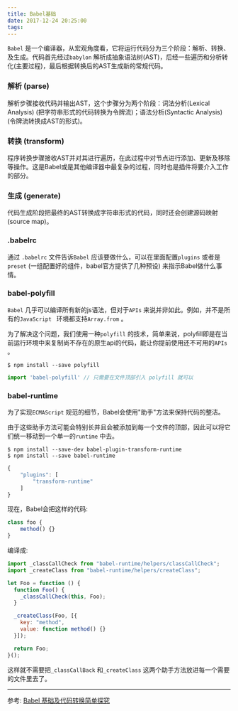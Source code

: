 ```yaml
---
title: Babel基础
date: 2017-12-24 20:25:00
tags:
---
```

`Babel` 是一个编译器，从宏观角度看，它将运行代码分为三个阶段：解析、转换、及生成。代码首先经过`babylon` 解析成抽象语法树(AST)，后经一些遍历和分析转化(主要过程)，最后根据转换后的AST生成新的常规代码。

### 解析 (parse)
解析步骤接收代码并输出AST，这个步骤分为两个阶段：词法分析(Lexical Analysis) (把字符串形式的代码转换为令牌流)；语法分析(Syntactic Analysis)(令牌流转换成AST的形式)。

### 转换 (transform)
程序转换步骤接收AST并对其进行遍历，在此过程中对节点进行添加、更新及移除等操作。这是Babel或是其他编译器中最复杂的过程，同时也是插件将要介入工作的部分。

### 生成 (generate)
代码生成阶段把最终的AST转换成字符串形式的代码，同时还会创建源码映射(source map)。

### .babelrc
通过 `.babelrc` 文件告诉`Babel` 应该要做什么，可以在里面配置`plugins` 或者是`preset` (一组配置好的组件，babel官方提供了几种预设) 来指示Babel做什么事情。

### babel-polyfill
`Babel` 几乎可以编译所有新的js语法，但对于`APIs` 来说并非如此。例如，并不是所有的`JavaScript ` 环境都支持`Array.from` 。

为了解决这个问题，我们使用一种`polyfill` 的技术，简单来说，polyfill即是在当前运行环境中来复制尚不存在的原生api的代码，能让你提前使用还不可用的`APIs` 。
``` sudo
$ npm install --save polyfill
```
``` js
import 'babel-polyfill' // 只需要在文件顶部引入 polyfill 就可以
```

### babel-runtime
为了实现`ECMAScript` 规范的细节，Babel会使用"助手"方法来保持代码的整洁。

由于这些助手方法可能会特别长并且会被添加到每一个文件的顶部，因此可以将它们统一移动到一个单一的`runtime` 中去。
``` sudo
$ npm install --save-dev babel-plugin-transform-runtime
$ npm install --save babel-runtime
```
``` js
{
    "plugins": [
        "transform-runtime"
    ]
}
```
现在，Babel会把这样的代码:
``` js
class foo {
    method() {}
}
```
编译成:
``` js
import _classCallCheck from "babel-runtime/helpers/classCallCheck";
import _createClass from "babel-runtime/helpers/createClass";

let Foo = function () {
  function Foo() {
    _classCallCheck(this, Foo);
  }

  _createClass(Foo, [{
    key: "method",
    value: function method() {}
  }]);

  return Foo;
}();
```
这样就不需要把`_classCallBack` 和`_createClass` 这两个助手方法放进每一个需要的文件里去了。

___
参考:
[Babel 基础及代码转换简单探究](http://www.qcyoung.com/2017/02/06/Babel%20基础及代码转换简单探究/#jie-xi)
